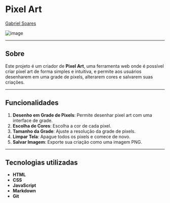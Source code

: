 # Pixel Art

[Gabriel Soares](https://www.linkedin.com/in/gabriel-soares-3098782b0/)

![image](https://github.com/user-attachments/assets/5bb4ffc7-d9d1-45ea-9369-b6b8ac4aa36f)

---

## Sobre
Este projeto é um criador de **Pixel Art**, uma ferramenta web onde é possível criar pixel art de forma simples e intuitiva, e permite aos usuários desenharem em uma grade de pixels, alterarem cores e salvarem suas criações.

---

## Funcionalidades
1. **Desenho em Grade de Pixels**: Permite desenhar pixel art com uma interface de grade.
2. **Escolha de Cores**: Escolha a cor de cada pixel.
3. **Tamanho da Grade**: Ajuste a resolução da grade de pixels.
4. **Limpar Tela**: Apague todos os pixels e comece de novo.
5. **Salvar Imagem**: Exporte sua criação como uma imagem PNG.

---

## Tecnologias utilizadas
- **HTML**
- **CSS**
- **JavaScript**
- **Markdown**
- **Git**
